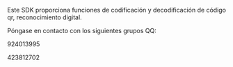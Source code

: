 Este SDK proporciona funciones de codificación y decodificación de código qr, reconocimiento digital.

Póngase en contacto con los siguientes grupos QQ:

924013995

423812702
